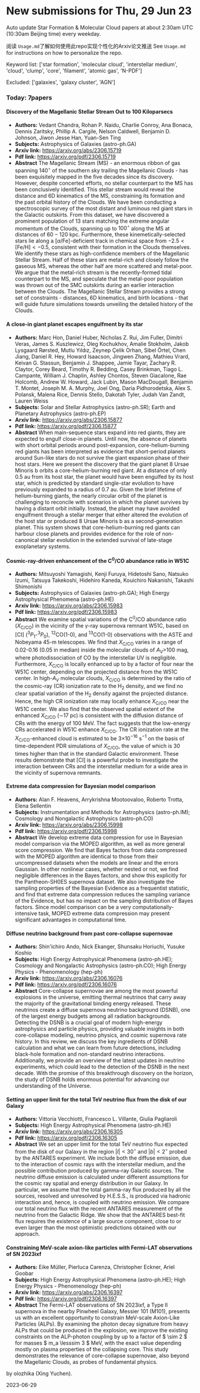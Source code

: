 # New submissions for Thu, 29 Jun 23
Auto update Star Formation & Molecular Cloud papers at about 2:30am UTC (10:30am Beijing time) every weekday.


阅读 `Usage.md`了解如何使用此repo实现个性化的Arxiv论文推送
See `Usage.md` for instructions on how to personalize the repo. 


Keyword list: ['star formation', 'molecular cloud', 'interstellar medium', 'cloud', 'clump', 'core', 'filament', 'atomic gas', 'N-PDF']


Excluded: ['galaxies', 'galaxy cluster', 'AGN']


### Today: 7papers 
#### Discovery of the Magellanic Stellar Stream Out to 100 Kiloparsecs
 - **Authors:** Vedant Chandra, Rohan P. Naidu, Charlie Conroy, Ana Bonaca, Dennis Zaritsky, Phillip A. Cargile, Nelson Caldwell, Benjamin D. Johnson, Jiwon Jesse Han, Yuan-Sen Ting
 - **Subjects:** Astrophysics of Galaxies (astro-ph.GA)
 - **Arxiv link:** https://arxiv.org/abs/2306.15719
 - **Pdf link:** https://arxiv.org/pdf/2306.15719
 - **Abstract**
 The Magellanic Stream (MS) - an enormous ribbon of gas spanning $140^\circ$ of the southern sky trailing the Magellanic Clouds - has been exquisitely mapped in the five decades since its discovery. However, despite concerted efforts, no stellar counterpart to the MS has been conclusively identified. This stellar stream would reveal the distance and 6D kinematics of the MS, constraining its formation and the past orbital history of the Clouds. We have been conducting a spectroscopic survey of the most distant and luminous red giant stars in the Galactic outskirts. From this dataset, we have discovered a prominent population of 13 stars matching the extreme angular momentum of the Clouds, spanning up to $100^\circ$ along the MS at distances of $60-120$ kpc. Furthermore, these kinemetically-selected stars lie along a [$\alpha$/Fe]-deficient track in chemical space from $-2.5 < \mathrm{[Fe/H]} < -0.5$, consistent with their formation in the Clouds themselves. We identify these stars as high-confidence members of the Magellanic Stellar Stream. Half of these stars are metal-rich and closely follow the gaseous MS, whereas the other half are more scattered and metal-poor. We argue that the metal-rich stream is the recently-formed tidal counterpart to the MS, and speculate that the metal-poor population was thrown out of the SMC outskirts during an earlier interaction between the Clouds. The Magellanic Stellar Stream provides a strong set of constraints - distances, 6D kinematics, and birth locations - that will guide future simulations towards unveiling the detailed history of the Clouds.
#### A close-in giant planet escapes engulfment by its star
 - **Authors:** Marc Hon, Daniel Huber, Nicholas Z. Rui, Jim Fuller, Dimitri Veras, James S. Kuszlewicz, Oleg Kochukhov, Amalie Stokholm, Jakob Lysgaard Rørsted, Mutlu Yıldız, Zeynep Çelik Orhan, Sibel Örtel, Chen Jiang, Daniel R. Hey, Howard Isaacson, Jingwen Zhang, Mathieu Vrard, Keivan G. Stassun, Benjamin J. Shappee, Jamie Tayar, Zachary R. Claytor, Corey Beard, Timothy R. Bedding, Casey Brinkman, Tiago L. Campante, William J. Chaplin, Ashley Chontos, Steven Giacalone, Rae Holcomb, Andrew W. Howard, Jack Lubin, Mason MacDougall, Benjamin T. Montet, Joseph M. A. Murphy, Joel Ong, Daria Pidhorodetska, Alex S. Polansk, Malena Rice, Dennis Stello, Dakotah Tyler, Judah Van Zandt, Lauren Weiss
 - **Subjects:** Solar and Stellar Astrophysics (astro-ph.SR); Earth and Planetary Astrophysics (astro-ph.EP)
 - **Arxiv link:** https://arxiv.org/abs/2306.15877
 - **Pdf link:** https://arxiv.org/pdf/2306.15877
 - **Abstract**
 When main-sequence stars expand into red giants, they are expected to engulf close-in planets. Until now, the absence of planets with short orbital periods around post-expansion, core-helium-burning red giants has been interpreted as evidence that short-period planets around Sun-like stars do not survive the giant expansion phase of their host stars. Here we present the discovery that the giant planet 8 Ursae Minoris b orbits a core-helium-burning red giant. At a distance of only 0.5 au from its host star, the planet would have been engulfed by its host star, which is predicted by standard single-star evolution to have previously expanded to a radius of 0.7 au. Given the brief lifetime of helium-burning giants, the nearly circular orbit of the planet is challenging to reconcile with scenarios in which the planet survives by having a distant orbit initially. Instead, the planet may have avoided engulfment through a stellar merger that either altered the evolution of the host star or produced 8 Ursae Minoris b as a second-generation planet. This system shows that core-helium-burning red giants can harbour close planets and provides evidence for the role of non-canonical stellar evolution in the extended survival of late-stage exoplanetary systems.
#### Cosmic-ray-driven enhancement of the C$^0$/CO abundance ratio in W51C
 - **Authors:** Mitsuyoshi Yamagishi, Kenji Furuya, Hidetoshi Sano, Natsuko Izumi, Tatsuya Takekoshi, Hidehiro Kaneda, Kouichiro Nakanishi, Takashi Shimonishi
 - **Subjects:** Astrophysics of Galaxies (astro-ph.GA); High Energy Astrophysical Phenomena (astro-ph.HE)
 - **Arxiv link:** https://arxiv.org/abs/2306.15983
 - **Pdf link:** https://arxiv.org/pdf/2306.15983
 - **Abstract**
 We examine spatial variations of the C$^0$/CO abundance ratio ($X_{\mathrm{C/CO}}$) in the vicinity of the $\gamma$-ray supernova remnant W51C, based on [CI] ($^3P_1$-$^3P_0$), $^{12}$CO(1-0), and $^{13}$CO(1-0) observations with the ASTE and Nobeyama 45-m telescopes. We find that $X_{\mathrm{C/CO}}$ varies in a range of 0.02-0.16 (0.05 in median) inside the molecular clouds of $A_V>$100 mag, where photodissociation of CO by the interstellar UV is negligible. Furthermore, $X_{\mathrm{C/CO}}$ is locally enhanced up to by a factor of four near the W51C center, depending on the projected distance from the W51C center. In high-$A_V$ molecular clouds, $X_{\mathrm{C/CO}}$ is determined by the ratio of the cosmic-ray (CR) ionization rate to the H$_2$ density, and we find no clear spatial variation of the H$_2$ density against the projected distance. Hence, the high CR ionization rate may locally enhance $X_{\mathrm{C/CO}}$ near the W51C center. We also find that the observed spatial extent of the enhanced $X_{\mathrm{C/CO}}$ ($\sim$17 pc) is consistent with the diffusion distance of CRs with the energy of 100 MeV. The fact suggests that the low-energy CRs accelerated in W51C enhance $X_{\mathrm{C/CO}}$. The CR ionization rate at the $X_{\mathrm{C/CO}}$-enhanced cloud is estimated to be 3$\times$10$^{-16}$ s$^{-1}$ on the basis of time-dependent PDR simulations of $X_{\mathrm{C/CO}}$, the value of which is 30 times higher than that in the standard Galactic environment. These results demonstrate that [CI] is a powerful probe to investigate the interaction between CRs and the interstellar medium for a wide area in the vicinity of supernova remnants.
#### Extreme data compression for Bayesian model comparison
 - **Authors:** Alan F. Heavens, Arrykrishna Mootoovaloo, Roberto Trotta, Elena Sellentin
 - **Subjects:** Instrumentation and Methods for Astrophysics (astro-ph.IM); Cosmology and Nongalactic Astrophysics (astro-ph.CO)
 - **Arxiv link:** https://arxiv.org/abs/2306.15998
 - **Pdf link:** https://arxiv.org/pdf/2306.15998
 - **Abstract**
 We develop extreme data compression for use in Bayesian model comparison via the MOPED algorithm, as well as more general score compression. We find that Bayes factors from data compressed with the MOPED algorithm are identical to those from their uncompressed datasets when the models are linear and the errors Gaussian. In other nonlinear cases, whether nested or not, we find negligible differences in the Bayes factors, and show this explicitly for the Pantheon-SH0ES supernova dataset. We also investigate the sampling properties of the Bayesian Evidence as a frequentist statistic, and find that extreme data compression reduces the sampling variance of the Evidence, but has no impact on the sampling distribution of Bayes factors. Since model comparison can be a very computationally-intensive task, MOPED extreme data compression may present significant advantages in computational time.
#### Diffuse neutrino background from past core-collapse supernovae
 - **Authors:** Shin'ichiro Ando, Nick Ekanger, Shunsaku Horiuchi, Yusuke Koshio
 - **Subjects:** High Energy Astrophysical Phenomena (astro-ph.HE); Cosmology and Nongalactic Astrophysics (astro-ph.CO); High Energy Physics - Phenomenology (hep-ph)
 - **Arxiv link:** https://arxiv.org/abs/2306.16076
 - **Pdf link:** https://arxiv.org/pdf/2306.16076
 - **Abstract**
 Core-collapse supernovae are among the most powerful explosions in the universe, emitting thermal neutrinos that carry away the majority of the gravitational binding energy released. These neutrinos create a diffuse supernova neutrino background (DSNB), one of the largest energy budgets among all radiation backgrounds. Detecting the DSNB is a crucial goal of modern high-energy astrophysics and particle physics, providing valuable insights in both core-collapse modeling, neutrino physics, and cosmic supernova rate history. In this review, we discuss the key ingredients of DSNB calculation and what we can learn from future detections, including black-hole formation and non-standard neutrino interactions. Additionally, we provide an overview of the latest updates in neutrino experiments, which could lead to the detection of the DSNB in the next decade. With the promise of this breakthrough discovery on the horizon, the study of DSNB holds enormous potential for advancing our understanding of the Universe.
#### Setting an upper limit for the total TeV neutrino flux from the disk of  our Galaxy
 - **Authors:** Vittoria Vecchiotti, Francesco L. Villante, Giulia Pagliaroli
 - **Subjects:** High Energy Astrophysical Phenomena (astro-ph.HE)
 - **Arxiv link:** https://arxiv.org/abs/2306.16305
 - **Pdf link:** https://arxiv.org/pdf/2306.16305
 - **Abstract**
 We set an upper limit for the total TeV neutrino flux expected from the disk of our Galaxy in the region $|l|<30^{\circ}$ and $|b|<2^{\circ}$ probed by the ANTARES experiment. We include both the diffuse emission, due to the interaction of cosmic rays with the interstellar medium, and the possible contribution produced by gamma-ray Galactic sources. The neutrino diffuse emission is calculated under different assumptions for the cosmic ray spatial and energy distribution in our Galaxy. In particular, we assume that the total gamma-ray flux produced by all the sources, resolved and unresolved by H.E.S.S., is produced via hadronic interaction and, hence, is coupled with neutrino emission. We compare our total neutrino flux with the recent ANTARES measurement of the neutrino from the Galactic Ridge. We show that the ANTARES best-fit flux requires the existence of a large source component, close to or even larger than the most optimistic predictions obtained with our approach.
#### Constraining MeV-scale axion-like particles with Fermi-LAT observations  of SN 2023ixf
 - **Authors:** Eike Müller, Pierluca Carenza, Christopher Eckner, Ariel Goobar
 - **Subjects:** High Energy Astrophysical Phenomena (astro-ph.HE); High Energy Physics - Phenomenology (hep-ph)
 - **Arxiv link:** https://arxiv.org/abs/2306.16397
 - **Pdf link:** https://arxiv.org/pdf/2306.16397
 - **Abstract**
 The Fermi-LAT observations of SN 2023ixf, a Type II supernova in the nearby Pinwheel Galaxy, Messier 101 (M101), presents us with an excellent opportunity to constrain MeV-scale Axion-Like Particles (ALPs). By examining the photon decay signature from heavy ALPs that could be produced in the explosion, we improve the existing constraints on the ALP-photon coupling by up to a factor of $ \sim 2 $ for masses $ m_a \lesssim 3 $ MeV, with the exact value depending mostly on plasma properties of the collapsing core. This study demonstrates the relevance of core-collapse supernovae, also beyond the Magellanic Clouds, as probes of fundamental physics.


by olozhika (Xing Yuchen). 


2023-06-29
